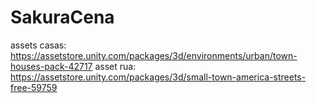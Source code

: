 # SakuraCena
assets casas: https://assetstore.unity.com/packages/3d/environments/urban/town-houses-pack-42717
asset rua: https://assetstore.unity.com/packages/3d/small-town-america-streets-free-59759
